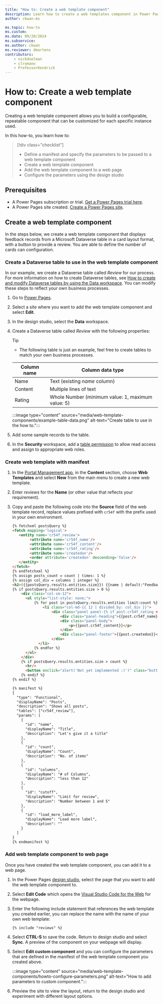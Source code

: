 ```yaml
---
title: "How to: Create a web template component"
description: Learn how to create a web templates component in Power Pages.
author: ckwan-ms

ms.topic: how-to
ms.custom: 
ms.date: 09/20/2024
ms.subservice:
ms.author: ckwan
ms.reviewer: dmartens
contributors:
    - nickdoelman
    - clromano
    - ProfessorKendrick
---
```


# How to: Create a web template component

Creating a web template component allows you to build a configurable, repeatable component that can be customized for each specific instance used.

In this how-to, you learn how to:

> [!div class="checklist"]
> * Define a manifest and specify the parameters to be passed to a web template component
> * Create a web template component
> * Add the web template component to a web page
> * Configure the parameters using the design studio

## Prerequisites

- A Power Pages subscription or trial. [Get a Power Pages trial here](../getting-started/trial-signup.md).
- A Power Pages site created. [Create a Power Pages site](../getting-started/create-manage.md).

## Create a web template component

In the steps below, we create a web template component that displays feedback records from a Microsoft Dataverse table in a card layout format, with a button to provide a review. You are able to define the number of cards can configuration.

### Create a Dataverse table to use in the web template component

In our example, we create a Dataverse table called *Review* for our process. For more information on how to create Dataverse tables, see [How to create and modify Dataverse tables by using the Data workspace](../configure/data-workspace-tables.md). You can modify these steps to reflect your own business processes.

1. Go to [Power Pages](https://make.powerpages.microsoft.com/).

1. Select a site where you want to add the web template component and select **Edit**. 

1. In the design studio, select the **Data** workspace.

1. Create a Dataverse table called *Review* with the following properties:

    > [!TIP] 
    > - The following table is just an example, feel free to create tables to match your own business processes.

    | Column name | Column data type |
    | - | - |
    | Name | Text (existing *name* column) |
    | Content | Multiple lines of text |
    | Rating | Whole Number (minimum value: 1, maximum value: 5) |

    :::image type="content" source="media/web-template-components/example-table-data.png" alt-text="Create table to use in the how to.":::

1. Add some sample records to the table.

1. In the **Security** workspace, add a [table permission](../security/table-permissions.md) to allow read access and assign to appropriate web roles.

### Create web template with manifest

1. In the [Portal Management app](portal-management-app.md), in the **Content** section, choose **Web Templates** and select **New** from the main menu to create a new web template.

1. Enter *reviews* for the **Name** (or other value that reflects your requirement).

1. Copy and paste the following code into the **Source** field of the web template record, replace values prefixed with `cr54f` with the prefix used in your own environment.

    ```html
    {% fetchxml postsQuery %}
    <fetch mapping='logical'>   
       <entity name='cr54f_review'>  
            <attribute name='cr54f_name'/>   
            <attribute name='cr54f_content'/>   
            <attribute name='cr54f_rating'/>   
            <attribute name='createdon'/>  
            <order attribute='createdon' descending='false'/>   
       </entity>   
    </fetch>
    {% endfetchxml %}
    {% assign posts_count = count | times: 1 %}
    {% assign col_div = columns | integer %}
    <h2>({{postsQuery.results.entities.size}}) {{name | default:"Feedback entries (default)"}} </h2>
    {% if postsQuery.results.entities.size > 0 %}
        <div class="col-sm-12">
          <ul style="list-style: none;">
              {% for post in postsQuery.results.entities limit:count %}
                  <li class="col-md-{{ 12 | divided_by: col_div }}">
                      <div class="panel panel-{% if post.cr54f_rating < cutoff %}danger{% else %}default{% endif %}">
                          <div class="panel-heading">{{post.cr54f_name}} <span class="badge" style="float:right">{{post.cr54f_rating}}</span></div>
                          <div class="panel-body">
                              <p>{{post.cr54f_content}}</p>
                          </div>
                          <div class="panel-footer">{{post.createdon}}</div>
                      </div>
                </li>
              {% endfor %}
          </ul>
        </div>
        {% if postsQuery.results.entities.size > count %}
          <hr/>
          <button onclick="alert('Not yet implemented :)')" class="button1" style="margin: 0 auto; display:block">{{load_more_label | default: "Load More"}}</button>
        {% endif %}
    {% endif %}
    
    {% manifest %} 
    {
      "type": "Functional",
      "displayName": "Posts",
      "description": "Shows all posts",
      "tables": ["cr54f_review"],
      "params": [
        {
          "id": "name",
          "displayName": "Title",
          "description": "Let's give it a title"
        },
        {
          "id": "count",
          "displayName": "Count",
          "description": "No. of items"
        },
        {
          "id": "columns",
          "displayName": "# of Columns",
          "description": "less than 12"
        },
        {
          "id": "cutoff",
          "displayName": "Limit for review",
          "description": "Number between 1 and 5"
        },
        {
          "id": "load_more_label",
          "displayName": "Load more label",
          "description": ""
        }
      ]
    }
    {% endmanifest %} 
    ```

### Add web template component to web page

Once you have created the web template component, you can add it to a web page.

1. In the Power Pages [design studio](../getting-started/use-design-studio.md), select the page that you want to add the web template component to.

1. Select **Edit Code** which opens the [Visual Studio Code for the Web](visual-studio-code-editor.md) for the webpage.

1. Enter the following include statement that references the web template you created earlier, you can replace the name with the name of your own web template:

    `{% include "reviews" %}` 

1. Select **CTRL-S** to save the code. Return to design studio and select **Sync**. A preview of the component on your webpage will display. 

1. Select **Edit custom component** and you can configure the parameters that are defined in the manifest of the web template component you created above.

    :::image type="content" source="media/web-template-components/howto-configure-parameters.png" alt-text="How to add parameters to custom component.":::

1. Preview the site to view the layout, return to the design studio and experiment with different layout options.
